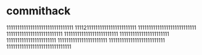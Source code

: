 # commithack
1111111111111111111111111111111
1111211111111111111111111111
111111111111111111111111111
11111111111111111111111111
1111111111111111111111111
11111111111111111111111
11111111111111111111111
11111111111111111111111
11111111111111111111111111
111111111111111111111111111111

